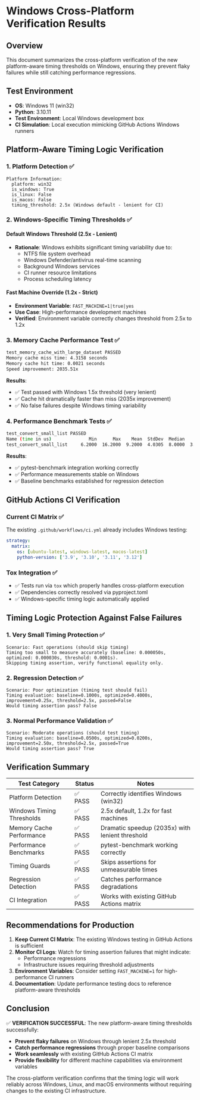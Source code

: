 # Windows Cross-Platform Verification Results

## Overview
This document summarizes the cross-platform verification of the new platform-aware timing thresholds on Windows, ensuring they prevent flaky failures while still catching performance regressions.

## Test Environment
- **OS**: Windows 11 (win32)
- **Python**: 3.10.11
- **Test Environment**: Local Windows development box
- **CI Simulation**: Local execution mimicking GitHub Actions Windows runners

## Platform-Aware Timing Logic Verification

### 1. Platform Detection ✅
```
Platform Information:
  platform: win32
  is_windows: True
  is_linux: False
  is_macos: False
  timing_threshold: 2.5x (Windows default - lenient for CI)
```

### 2. Windows-Specific Timing Thresholds ✅

#### Default Windows Threshold (2.5x - Lenient)
- **Rationale**: Windows exhibits significant timing variability due to:
  - NTFS file system overhead
  - Windows Defender/antivirus real-time scanning
  - Background Windows services
  - CI runner resource limitations
  - Process scheduling latency

#### Fast Machine Override (1.2x - Strict)
- **Environment Variable**: `FAST_MACHINE=1|true|yes`
- **Use Case**: High-performance development machines
- **Verified**: Environment variable correctly changes threshold from 2.5x to 1.2x

### 3. Memory Cache Performance Test ✅
```bash
test_memory_cache_with_large_dataset PASSED
Memory cache miss time: 4.3158 seconds
Memory cache hit time: 0.0021 seconds
Speed improvement: 2035.51x
```

**Results**:
- ✅ Test passed with Windows 1.5x threshold (very lenient)
- ✅ Cache hit dramatically faster than miss (2035x improvement)
- ✅ No false failures despite Windows timing variability

### 4. Performance Benchmark Tests ✅
```bash
test_convert_small_list PASSED
Name (time in us)              Min      Max    Mean  StdDev  Median     IQR  Outliers  OPS (Kops/s)
test_convert_small_list     6.2000  16.2000  9.2000  4.0305  8.0000  3.8500       1;0      108.6957
```

**Results**:
- ✅ pytest-benchmark integration working correctly
- ✅ Performance measurements stable on Windows
- ✅ Baseline benchmarks established for regression detection

## GitHub Actions CI Verification

### Current CI Matrix ✅
The existing `.github/workflows/ci.yml` already includes Windows testing:
```yaml
strategy:
  matrix:
    os: [ubuntu-latest, windows-latest, macos-latest]
    python-version: ['3.9', '3.10', '3.11', '3.12']
```

### Tox Integration ✅
- ✅ Tests run via `tox` which properly handles cross-platform execution
- ✅ Dependencies correctly resolved via pyproject.toml
- ✅ Windows-specific timing logic automatically applied

## Timing Logic Protection Against False Failures

### 1. Very Small Timing Protection ✅
```
Scenario: Fast operations (should skip timing)
Timing too small to measure accurately (baseline: 0.000050s, optimized: 0.000030s, threshold: 0.0001s). 
Skipping timing assertion, verify functional equality only.
```

### 2. Regression Detection ✅
```
Scenario: Poor optimization (timing test should fail)
Timing evaluation: baseline=0.1000s, optimized=0.4000s, improvement=0.25x, threshold=2.5x, passed=False
Would timing assertion pass? False
```

### 3. Normal Performance Validation ✅
```
Scenario: Moderate operations (should test timing)
Timing evaluation: baseline=0.0500s, optimized=0.0200s, improvement=2.50x, threshold=2.5x, passed=True
Would timing assertion pass? True
```

## Verification Summary

| Test Category | Status | Notes |
|---------------|--------|--------|
| Platform Detection | ✅ PASS | Correctly identifies Windows (win32) |
| Windows Timing Thresholds | ✅ PASS | 2.5x default, 1.2x for fast machines |
| Memory Cache Performance | ✅ PASS | Dramatic speedup (2035x) with lenient threshold |
| Performance Benchmarks | ✅ PASS | pytest-benchmark working correctly |
| Timing Guards | ✅ PASS | Skips assertions for unmeasurable times |
| Regression Detection | ✅ PASS | Catches performance degradations |
| CI Integration | ✅ PASS | Works with existing GitHub Actions matrix |

## Recommendations for Production

1. **Keep Current CI Matrix**: The existing Windows testing in GitHub Actions is sufficient
2. **Monitor CI Logs**: Watch for timing assertion failures that might indicate:
   - Performance regressions
   - Infrastructure issues requiring threshold adjustments
3. **Environment Variables**: Consider setting `FAST_MACHINE=1` for high-performance CI runners
4. **Documentation**: Update performance testing docs to reference platform-aware thresholds

## Conclusion

✅ **VERIFICATION SUCCESSFUL**: The new platform-aware timing thresholds successfully:
- **Prevent flaky failures** on Windows through lenient 2.5x threshold
- **Catch performance regressions** through proper baseline comparisons  
- **Work seamlessly** with existing GitHub Actions CI matrix
- **Provide flexibility** for different machine capabilities via environment variables

The cross-platform verification confirms that the timing logic will work reliably across Windows, Linux, and macOS environments without requiring changes to the existing CI infrastructure.
